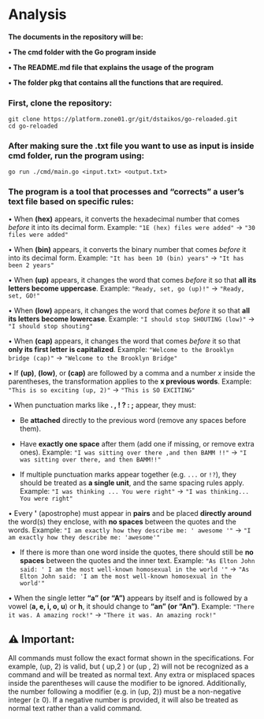 
<h1>Analysis</h1>

<h4> The documents in the repository will be:


• The cmd folder with the Go program inside

• The README.md file that explains the usage of the program

• The folder pkg that contains all the functions that are required.

</h4>

<h3> First, clone the repository:</h3>

```
git clone https://platform.zone01.gr/git/dstaikos/go-reloaded.git
cd go-reloaded
```

<h3>After making sure the .txt file you want to use as input is inside cmd folder, run the program using:</h3>

```
go run ./cmd/main.go <input.txt> <output.txt>
```



<h3>The program is a tool that processes and “corrects” a user’s text file based on specific rules:</h3>

• When **(hex)** appears, it converts the hexadecimal number that comes *before* it into its decimal form.
Example: `"1E (hex) files were added"` → `"30 files were added"`

• When **(bin)** appears, it converts the binary number that comes *before* it into its decimal form.
Example: `"It has been 10 (bin) years"` → `"It has been 2 years"`

• When **(up)** appears, it changes the word that comes *before* it so that **all its letters become uppercase**.
Example: `"Ready, set, go (up)!"` → `"Ready, set, GO!"`

• When **(low)** appears, it changes the word that comes *before* it so that **all its letters become lowercase**.
Example: `"I should stop SHOUTING (low)"` → `"I should stop shouting"`

• When **(cap)** appears, it changes the word that comes *before* it so that **only its first letter is capitalized**.
Example: `"Welcome to the Brooklyn bridge (cap)"` → `"Welcome to the Brooklyn Bridge"`

• If **(up)**, **(low)**, or **(cap)** are followed by a comma and a number *x* inside the parentheses, the transformation applies to the **x previous words**.
Example: `"This is so exciting (up, 2)"` → `"This is SO EXCITING"`

• When punctuation marks like **. , ! ? : ;** appear, they must:

* Be **attached** directly to the previous word (remove any spaces before them).

* Have **exactly one space** after them (add one if missing, or remove extra ones).
  Example: `"I was sitting over there ,and then BAMM !!"` → `"I was sitting over there, and then BAMM!!"`

* If multiple punctuation marks appear together (e.g. `...` or `!?`), they should be treated as **a single unit**, and the same spacing rules apply.
  Example: `"I was thinking ... You were right"` → `"I was thinking... You were right"`

• Every **'** (apostrophe) must appear in **pairs** and be placed **directly around** the word(s) they enclose, with **no spaces** between the quotes and the words.
Example: `"I am exactly how they describe me: ' awesome '"` → `"I am exactly how they describe me: 'awesome'"`

* If there is more than one word inside the quotes, there should still be **no spaces** between the quotes and the inner text.
  Example: `"As Elton John said: ' I am the most well-known homosexual in the world '"` → `"As Elton John said: 'I am the most well-known homosexual in the world'"`

• When the single letter **“a” (or “A”)** appears by itself and is followed by a vowel (**a, e, i, o, u**) or **h**, it should change to **“an” (or “An”)**.
Example: `"There it was. A amazing rock!"` → `"There it was. An amazing rock!"`


<h2>⚠️ Important:</h2>

All commands must follow the exact format shown in the specifications. For example, (up, 2) is valid, but ( up,2 ) or (up , 2) will not be recognized as a command and will be treated as normal text. Any extra or misplaced spaces inside the parentheses will cause the modifier to be ignored.
Additionally, the number following a modifier (e.g. in (up, 2)) must be a non-negative integer (≥ 0). If a negative number is provided, it will also be treated as normal text rather than a valid command.
